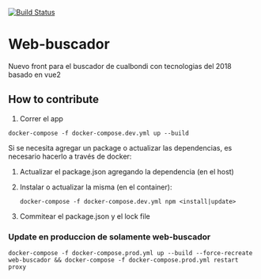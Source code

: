 [![Build Status](https://travis-ci.org/cualbondi/web-buscador.svg?branch=master)](https://travis-ci.org/cualbondi/web-buscador)

# Web-buscador

Nuevo front para el buscador de cualbondi con tecnologias del 2018 basado en vue2

## How to contribute

1. Correr el app

`docker-compose -f docker-compose.dev.yml up --build`

Si se necesita agregar un package o actualizar las dependencias, es necesario hacerlo a través de docker:

1. Actualizar el package.json agregando la dependencia (en el host)

2. Instalar o actualizar la misma (en el container):

    `docker-compose -f docker-compose.dev.yml npm <install|update>`

3. Commitear el package.json y el lock file

### Update en produccion de solamente web-buscador

    docker-compose -f docker-compose.prod.yml up --build --force-recreate web-buscador && docker-compose -f docker-compose.prod.yml restart proxy
